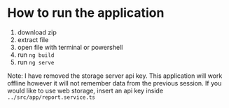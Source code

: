 # How to run the application

1. download zip
2. extract file
3. open file with terminal or powershell
4. run ```ng build```
5. run ```ng serve```

Note: I have removed the storage server api key. This application will work offline 
however it will not remember data from the previous session. If you would like to use web storage,
insert an api key inside ```../src/app/report.service.ts```
